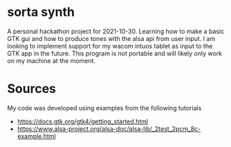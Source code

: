 # sorta synth
A personal hackathon project for 2021-10-30. Learning how to make a basic GTK gui and how to produce tones with the alsa api from user input. I am looking to implement support for my wacom intuos tablet as input to the GTK app in the future. This program is not portable and will likely only work on my machine at the moment.

# Sources
My code was developed using examples from the following tutorials
* https://docs.gtk.org/gtk4/getting_started.html
* https://www.alsa-project.org/alsa-doc/alsa-lib/_2test_2pcm_8c-example.html

